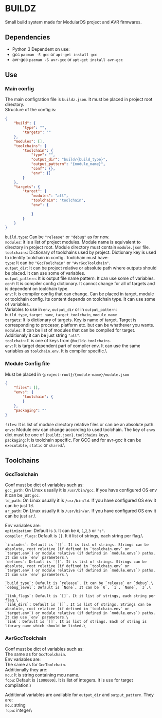 
# BUILDZ

Small build system made for ModularOS project and AVR firmwares.

## Dependencies

* Python 3
Dependent on use:
* gcc `pacman -S gcc` or `apt-get install gcc`
* avr-gcc `pacman -S avr-gcc` or `apt-get install avr-gcc`

## Use

### Main config
The main configration file is `buildz.json`. It must be placed in project root directory.\
Structure of the config is:
```json
{
    "build": {
        "type": "",
        "targets": ""
    },
    "modules": [],
    "toolchains": {
        "toolchain": {
            "type": "",
            "output_dir": "build/{build_type}",
            "output_pattern": "{module_name}",
            "conf": {},
            "env": {}
        }
    },
    "targets": {
        "target": {
            "modules": "all",
            "toolchain": "toolchain",
            "env": {
            
            }
        }
    }
}
```
`build.type`: Can be `"release"` or `"debug"` as for now.\
`modules`: It is a list of project modules. Module name is equivalent to directory in project root. Module directory must contain `module.json` file.\
`toolchains`: Dictionary of toolchains used by project. Dictionary key is used to identify toolchain in config. Toolchain must have:\
    `type`: It can be `"GccToolchain"` or `"AvrGccToolchain"`.\
    `output_dir`: It can be project relative or absolute path where outputs should be placed. It can use some of variables.\
    `output_pattern`: It is output file name pattern. It can use some of variables.\
    `conf`: It is compiler config dictionary. It cannot change for all of targets and is dependent on toolchain type.\
    `env`: It is compiler config that can change. Can be placed in target, module or toolchain config. Its content depends on toolchain type. It can use some of variables.\
    Variables to use in `env`, `output_dir` or in `output_pattern`:\
    `build_type`, `target_name`, `target_toolchain`, `module_name`\
`targets`: It is dictionary of targets. Key is name of target. Target is corresponding to procesor, platform etc. but can be whathever you wants.\
    `modules`: It can be list of modules that can be compiled for target. Additionaly it can be just string `"all"`.\
    `toolchain`: It is one of keys from `@buildz.toolchains`.\
    `env`: It is target dependent part of compiler env. It can use the same variables as `toolchain.env`. It is compiler specific.\


### Module Config file
Must be placed in `{project-root}/{module-name}/module.json`
```json
{
    "files": [],
    "envs": {
        "toolchain": {
        }
    },
    "packaging": ""
}
```
`files`: It is list of module directory relative files or can be an absolute path.\
`envs`: Module env can change according to used toolchain. The key of `envs` dict must be one of `{buildz.json}.toolchains` keys.\
`packaging`: It is toolchain specific. For GCC and for avr-gcc it can be `executable`, `static` or `shared`.\

## Toolchains

### GccToolchain
Conf must be dict of variables such as:\
    `gcc_path`: On Linux usually it is `/usr/bin/gcc`. If you have configured OS env it can be just `gcc`.\
    `ld_path`: On Linux usually it is `/usr/bin/ld`. If you have configured OS env it can be just `ld`.\
    `ar_path`: On Linux usually it is `/usr/bin/ar`. If you have configured OS env it can be just `ar`.\

Env variables are:\
    `optimization`: Default is `3`. It can be `0`, `1`,`2`,`3` or `"s"`.\
    `compiler_flags`: Default is `[]`. It it list of strings, each string per flag.\

    `includes`: Default is `[]`. It is list of strings. Strings can be absolute, root relative (if defined in `toolchain.env` or `target.env`) or module relative (if defined in `module.envs`) paths. It can use `env` parameters.\
    `defines`: Default is `[]`. It is list of strings. Strings can be absolute, root relative (if defined in `toolchain.env` or `target.env`) or module relative (if defined in `module.envs`) paths. It can use `env` parameters.\

    `build_type`: Default is `release`. It can be `release` or `debug`.\
    `debug_level`: Default is `None`. It can be `0`, `1`, `None`, `3`.\

    `link_flags`: Default is `[]`. It it list of strings, each string per flag.\
    `link_dirs`: Default is `[]`. It is list of strings. Strings can be absolute, root relative (if defined in `toolchain.env` or `target.env`) or module relative (if defined in `module.envs`) paths. It can use `env` parameters.\
    `link`: Default is `[]`. It is list of strings. Each of string is library name which should be linked.\

### AvrGccToolchain
Conf must be dict of variables such as:\
    The same as for `GccToolchain`.\
Env variables are:\
    The same as for `GccToolchain`.\
    Additionally they are:\
    `mcu`: It is string containing  mcu name.\
    `fcpu`: Default is `[1000000]`. It is list of integers. It is use for target compilation.\

Additional variables are available for `output_dir` and `output_pattern`. They are:\
    `mcu`: string\
    `fcpu`: integer\
